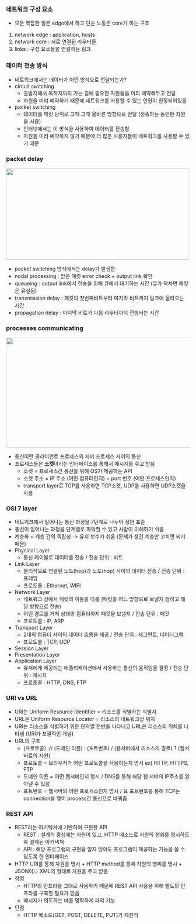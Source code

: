 ### 네트워크 구성 요소
- 모든 복잡한 일은 edge에서 하고 단순 노동은 core가 하는 구조
1. network edge : application, hosts
2. network core : 서로 연결된 라우터들
3. links : 구성 요소들을 연결하는 링크

### 데이터 전송 방식
- 네트워크에서는 데이터가 어떤 방식으로 전달되는가?
- circuit switching
  - 출발지에서 목적지까지 가는 길에 필요한 자원들을 미리 예약해두고 전달
  - 자원을 미리 예약하기 때문에 네트워크를 사용할 수 있는 인원이 한정되어있음
- packet switching
  - 데이터를 패킷 단위로 그때 그때 올바른 방향으로 전달 (전송하는 동안만 자원을 사용)
  - 인터넷에서는 이 방식을 사용하여 데이터를 전송함
  - 자원을 미리 예약하지 않기 때문에 더 많은 사용자들이 네트워크를 사용할 수 있기 때문

### packet delay
<img src="https://user-images.githubusercontent.com/49056225/114342653-2b138a80-9b97-11eb-8152-5a4f0c7cc04c.png" width="500" height="250"><br>
- packet switching 방식에서는 delay가 발생함
- nodal processing : 받은 패킷 error check + output link 확인
- queueing : output link에서 전송을 위해 큐에서 대기하는 시간 (큐가 꽉차면 패킷은 유실됨)
- transmission delay : 패킷의 첫번째비트부터 마지막 비트까지 링크에 올라오는 시간
- propagation delay : 마지막 비트가 다음 라우터까지 전송되는 시간

### processes communicating
<img src="https://user-images.githubusercontent.com/49056225/114344192-5481e580-9b9a-11eb-81fa-790746ff6601.png" width="600" height="300"><br>
- 통신이란 클라이언트 프로세스와 서버 프로세스 사이의 통신
- 프로세스들은 **소켓**이라는 인터페이스를 통해서 메시지를 주고 받음
  - 소켓 = 프로세스간 통신을 위해 OS가 제공하는 API
  - 소켓 주소 = IP 주소 (어떤 컴퓨터인지) + port 번호 (어떤 프로세스인지)
  - transport layer로 TCP를 사용하면 TCP소켓, UDP를 사용하면 UDP소켓을 사용

### OSI 7 layer
- 네트워크에서 일어나는 통신 과정을 7단계로 나누어 정한 표준
- 통신이 일어나는 과정을 단계별로 파악할 수 있고 사람이 이해하기 쉬움
- 계층화 + 계층 간의 독립성 -> 유지 보수가 쉬움 (문제가 생긴 계층만 고치면 되기 때문)
- Physical Layer
  - 통신 케이블로 데이터를 전송 / 전송 단위 : 비트 
- Link Layer
  - 물리적으로 연결된 노드(hop)과 노드(hop) 사이의 데이터 전송 / 전송 단위 : 프레임
  - 프로토콜 : Ethernet, WIFI
- Network Layer
  - 네트워크 상에서 패킷의 이동을 다룸 (패킷을 어느 방향으로 보낼지 정하고 해당 방향으로 전송)
  - 어떤 경로를 거쳐 상대의 컴퓨터까지 패킷을 보낼지 / 전송 단위 : 패킷
  - 프로토콜 : IP, ARP
- Transport Layer
  - 2대의 컴퓨터 사이의 데이터 흐름을 제공 / 전송 단위 : 세그먼트, 데이터그램
  - 프로토콜 : TCP, UDP
- Session Layer
- Presentation Layer
- Application Layer
  - 유저에게 제공되는 애플리케이션에서 사용하는 통신의 움직임을 결정 / 전송 단위 : 메시지
  - 프로토콜 : HTTP, DNS, FTP

### URI vs URL
- URI는 Uniform Resource Identifier = 리소스를 식별하는 식별자
- URL은 Uniform Resource Locator = 리소스의 네트워크상 위치
- URI는 리소스를 식별하기 위한 문자열 전반을 나타내고 URL은 리소스의 위치를 나타냄 (URI가 포괄적인 개념)
- URL의 구조
  - (프로토콜) :// (도메인 이름) : (포트번호) / (웹서버에서 리소스의 경로) ? (웹서버로의 자원)
  - 프로토콜 = 브라우저가 어떤 프로토콜을 사용하는지 명시 ex) HTTP, HTTPS, FTP
  - 도메인 이름 = 어떤 웹서버인지 명시 / DNS를 통해 해당 웹 서버의 IP주소를 알아낼 수 있음
  - 포트번호 = 웹서버의 어떤 프로세스인지 명시 / 요 포트번호를 통해 TCP는 connection을 맺어 process간 통신으로 바꿔줌

### REST API
- REST라는 아키텍쳐에 기반하여 구현한 API
  - REST : 설계의 중심에는 자원이 있고, HTTP 메소드로 자원의 행위를 명시하도록 설계된 아키텍쳐
  - API : 해당 프로그램의 구현을 알지 않아도 프로그램이 제공하는 기능을 쓸 수 있도록 한 인터페이스
- HTTP URI를 통해 자원을 명시 + HTTP method를 통해 자원의 행위를 명시 + JSON이나 XML의 형태로 자원을 주고 받음
- 장점
  - HTTP의 인프라를 그대로 사용하기 때문에 REST API 사용을 위해 별도의 인프라를 구축할 필요가 없음 
  - 메시지가 의도하는 바를 명확하게 파악 가능
- 단점
  - HTTP 메소드(GET, POST, DELETE, PUT)가 제한적
